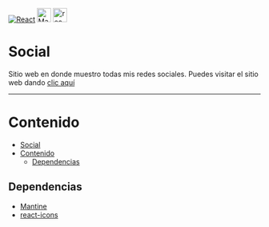 [![React](https://img.shields.io/badge/17.0.2-60DAFB?style=for-the-badge&logo=react&label=React&labelColor=1F232A)](https://reactjs.org/)
[<img title="Mantine" height="28" src="https://user-images.githubusercontent.com/54295964/149887770-4a30e3fa-2bd2-46a3-adb3-e5a9546c96f2.png" >](https://mantine.dev/)
[<img title="react-icons" height="28" src="https://user-images.githubusercontent.com/54295964/150493307-51c520f8-88ef-4282-9de0-6e8ebbf014c6.png" />](https://react-icons.github.io/react-icons)

# Social
Sitio web en donde muestro todas mis redes sociales.
Puedes visitar el sitio web dando [clic aquí](https://kykal.github.io/social/)
- - -
# Contenido
- [Social](#social)
- [Contenido](#contenido)
  - [Dependencias](#dependencias)
## Dependencias
- [Mantine](https://mantine.dev/)
- [react-icons](https://react-icons.github.io/react-icons/)
